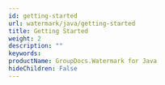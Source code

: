 ```yaml
---
id: getting-started
url: watermark/java/getting-started
title: Getting Started
weight: 2
description: ""
keywords: 
productName: GroupDocs.Watermark for Java
hideChildren: False
---
```

